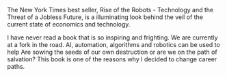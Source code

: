 The New York Times best seller, Rise of the Robots - Technology and the Threat of a Jobless Future, is a illuminating look behind the veil of the current state of economics and technology. 

I have never read a book that is so inspiring and frighting. We are currently at a fork in the road. AI, automation, algorithms and robotics can be used to help Are sowing the seeds of our own destruction or are we on the path of salvation? This book is one of the reasons why I decided to change career paths.     